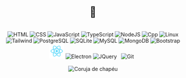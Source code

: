 <div align="center">
  <h1> 🦉 </h1>
</div>

<br>
<div align="center">
  <img alt="HTML" title="HTML5" src="https://img.icons8.com/color/48/000000/html-5--v1.png" width="40" height="40">
  <img alt="CSS" title="CSS3" src="https://img.icons8.com/color/48/000000/css3.png" width="40" height="40">
  <img alt="JavaScript" title="JavaScript" src="https://upload.wikimedia.org/wikipedia/commons/6/6a/JavaScript-logo.png" width="40" height="40">
  <img alt="TypeScript" title="TypeScript" src="https://upload.wikimedia.org/wikipedia/commons/thumb/4/4c/Typescript_logo_2020.svg/512px-Typescript_logo_2020.svg.png" width="40" height="40">
  <img alt="NodeJS" title="NodeJS" src="https://cdn.iconscout.com/icon/free/png-256/free-node-js-logo-icon-download-in-svg-png-gif-file-formats--nodejs-programming-language-pack-logos-icons-1174925.png?f=webp&w=256" width="40" height="40">
  <img alt="Cpp" title="C++" src="https://upload.wikimedia.org/wikipedia/commons/thumb/1/18/ISO_C%2B%2B_Logo.svg/1200px-ISO_C%2B%2B_Logo.svg.png" width="40" height="40">
  <img alt="Linux" title="Linux" src="https://upload.wikimedia.org/wikipedia/commons/thumb/3/35/Tux.svg/1200px-Tux.svg.png" width="30" height="40">
  <img alt="Tailwind" title="Tailwind" src="https://static-00.iconduck.com/assets.00/tailwind-css-icon-1024x615-fdeis5r1.png" width="60" height="40">
  <img alt="PostgreSQL" title="PostgreSQL" src="https://upload.wikimedia.org/wikipedia/commons/thumb/2/29/Postgresql_elephant.svg/800px-Postgresql_elephant.svg.png" width="40" height="40">
  <img alt="SQLite" title="SQLite" src="https://cdn.icon-icons.com/icons2/2699/PNG/512/sqlite_logo_icon_169724.png" width="40" height="40">
  <img alt="MySQL" title="MySQL" src="https://www.scriptcase.com.br/lp/images/mysql/mysql-logo.png" width="40" height="40">
  <img alt="MongoDB" title="MongoDB" src="https://miro.medium.com/v2/resize:fit:512/1*doAg1_fMQKWFoub-6gwUiQ.png" width="40" height="40">
  <img alt="Bootstrap" title="Bootstrap" src="https://img.icons8.com/color/48/000000/bootstrap.png" width="40" height="40">
  <img alt="React" title="React" src="https://raw.githubusercontent.com/github/explore/80688e429a7d4ef2fca1e82350fe8e3517d3494d/topics/react/react.png" width="40" height="40">
  <img alt="Electron" title="Electron" src="https://upload.wikimedia.org/wikipedia/commons/9/91/Electron_Software_Framework_Logo.svg" width="40" height="40">
  <img alt="JQuery" title="JQuery" src="https://www.vectorlogo.zone/logos/jquery/jquery-icon.svg" width="40" height="40">
   &nbsp;
  <img alt="Git" title="Git" src="https://upload.wikimedia.org/wikipedia/commons/3/3f/Git_icon.svg" width="40" height="40">
   &nbsp;
 </div>
<br>
<div align="center">
  <img src="https://c.tenor.com/mQIZ9L0TIDUAAAAM/owl.gif" alt="Coruja de chapéu" width="150" height="200">
</div>
